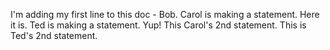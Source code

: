 
I'm adding my first line to this doc - Bob.
Carol is making a statement.  Here it is.
Ted is making a statement. Yup!
This Carol's 2nd statement.
This is Ted's 2nd statement.
